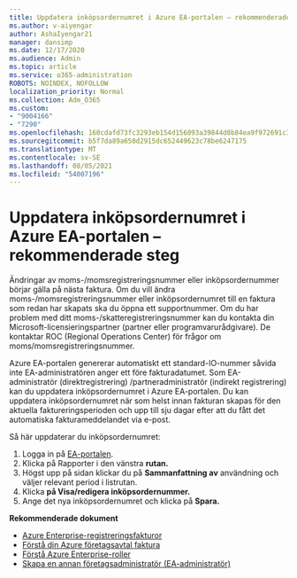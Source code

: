 ```yaml
---
title: Uppdatera inköpsordernumret i Azure EA-portalen – rekommenderade steg
ms.author: v-aiyengar
author: AshaIyengar21
manager: dansimp
ms.date: 12/17/2020
ms.audience: Admin
ms.topic: article
ms.service: o365-administration
ROBOTS: NOINDEX, NOFOLLOW
localization_priority: Normal
ms.collection: Adm_O365
ms.custom:
- "9004166"
- "7290"
ms.openlocfilehash: 160cdafd73fc3293eb154d156093a39844d0b84ea9f972691c3630693d720b38
ms.sourcegitcommit: b5f7da89a650d2915dc652449623c78be6247175
ms.translationtype: MT
ms.contentlocale: sv-SE
ms.lasthandoff: 08/05/2021
ms.locfileid: "54007196"
---
```

# <a name="update-po-number-in-azure-ea-portal---recommended-steps"></a>Uppdatera inköpsordernumret i Azure EA-portalen – rekommenderade steg

Ändringar av moms-/momsregistreringsnummer eller inköpsordernummer börjar gälla på nästa faktura. Om du vill ändra moms-/momsregistreringsnummer eller inköpsordernumret till en faktura som redan har skapats ska du öppna ett supportnummer. Om du har problem med ditt moms-/skatteregistreringsnummer kan du kontakta din Microsoft-licensieringspartner (partner eller programvarurådgivare). De kontaktar ROC (Regional Operations Center) för frågor om moms/momsregistreringsnummer. 

Azure EA-portalen genererar automatiskt ett standard-IO-nummer såvida inte EA-administratören anger ett före fakturadatumet. Som EA-administratör (direktregistrering) /partneradministratör (indirekt registrering) kan du uppdatera inköpsordernumret i Azure EA-portalen. Du kan uppdatera inköpsordernumret när som helst innan fakturan skapas för den aktuella faktureringsperioden och upp till sju dagar efter att du fått det automatiska fakturameddelandet via e-post.    

Så här uppdaterar du inköpsordernumret:

1. Logga in på [EA-portalen](https://ea.azure.com/).
1. Klicka på Rapporter i den vänstra **rutan.**
1. Högst upp på sidan klickar du på **Sammanfattning av** användning och väljer relevant period i listrutan.
1. Klicka **på Visa/redigera inköpsordernummer.**
1. Ange det nya inköpsordernumret och klicka på **Spara.**

**Rekommenderade dokument** 

- [Azure Enterprise-registreringsfakturor](https://docs.microsoft.com/azure/billing/billing-ea-portal-enrollment-invoices) 
- [Förstå din Azure företagsavtal faktura](https://docs.microsoft.com/azure/billing/billing-understand-your-bill-ea)  
- [Förstå Azure Enterprise-roller](https://docs.microsoft.com/azure/billing/billing-understand-your-bill-ea) 
- [Skapa en annan företagsadministratör (EA-administratör)](https://docs.microsoft.com/azure/cost-management-billing/manage/ea-portal-administration#create-another-enterprise-administrator) 
